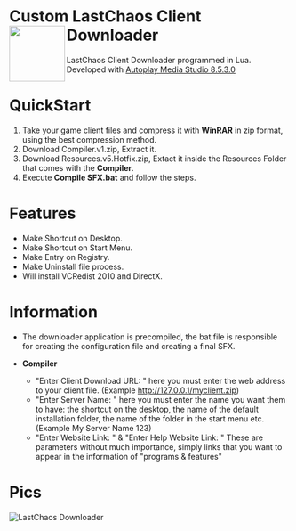 # Custom LastChaos Client Downloader <img align="left" src="https://user-images.githubusercontent.com/5092697/138568453-9cbbedb8-7889-4a9d-ac72-5d2dae9bae9f.png" width="100px">
 
LastChaos Client Downloader programmed in Lua.<br/>
Developed with <a href="https://www.indigorose.com/autoplay-media-studio/">Autoplay Media Studio 8.5.3.0</a>

# QuickStart
1) Take your game client files and compress it with __WinRAR__ in zip format, using the best compression method.
2) Download Compiler.v1.zip, Extract it.
3) Download Resources.v5.Hotfix.zip, Extact it inside the Resources Folder that comes with the __Compiler__.
4) Execute __Compile SFX.bat__ and follow the steps.

# Features
* Make Shortcut on Desktop.
* Make Shortcut on Start Menu.
* Make Entry on Registry.
* Make Uninstall file process.
* Will install VCRedist 2010 and DirectX.

# Information
* The downloader application is precompiled, the bat file is responsible for creating the configuration file and creating a final SFX.

* __Compiler__
    * "Enter Client Download URL: " here you must enter the web address to your client file. (Example http://127.0.0.1/myclient.zip)
    * "Enter Server Name: " here you must enter the name you want them to have: the shortcut on the desktop, the name of the default installation folder, the name of the folder in the start menu etc. (Example My Server Name 123)
    * "Enter Website Link: " & "Enter Help Website Link: " These are parameters without much importance, simply links that you want to appear in the information of "programs & features"

# Pics
![LastChaos Downloader](https://user-images.githubusercontent.com/5092697/140783588-3a412c26-8c24-4218-a837-30e53980bdc4.png)
